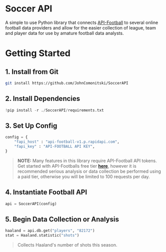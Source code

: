 
# Soccer API

A simple to use Python library that connects [API-Football](https://www.api-football.com/) to several online football data providers and allow for the easier collection of league, team and player data for use by amature football data analysts.

# Getting Started

## 1. Install from Git

```bash
git install https://github.com/JohnComonitski/SoccerAPI
```

## 2. Install Dependencies

```py
!pip install -r ./SoccerAPI/requirements.txt
```

## 3. Set Up Config

```py
config = {
    "fapi_host" : "api-football-v1.p.rapidapi.com",
    "fapi_key" : "API-FOOTBALL API KEY",
}
```

> **NOTE:** Many features in this library require API-Football API tokens. Get started with API-Footballs free tier **[here](https://www.api-football.com/pricing)**, however it is recommended serious analysis or data collection be performed using a paid tier, otherwise you will be limited to 100 requests per day.

## 4. Instantiate Football API

```py
api = SoccerAPI(config)
```

## 5. Begin Data Collection or Analysis

```py
haaland = api.db.get("players", "82172")
stat = Haaland.statistic("shots")
```
> Collects Haaland's number of shots this season.